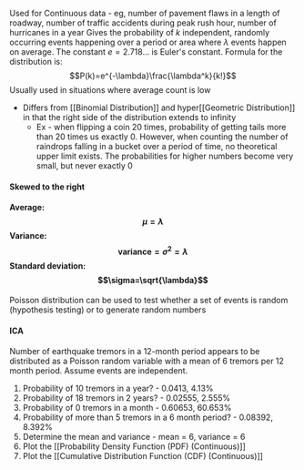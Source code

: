 Used for Continuous data - eg, number of pavement flaws in a length of roadway, number of traffic accidents during peak rush hour, number of hurricanes in a year
Gives the probability of $k$ independent, randomly occurring events happening over a period or area where $\lambda$ events happen on average. The constant $e=2.718...$ is Euler's constant. Formula for the distribution is: $$P(k)=e^{-\lambda}\frac{\lambda^k}{k!}$$ Usually used in situations where average count is low
- Differs from [[Binomial Distribution]] and hyper[[Geometric Distribution]] in that the right side of the distribution extends to infinity
	- Ex - when flipping a coin 20 times, probability of getting tails more than 20 times us exactly 0. However, when counting the number of raindrops falling in a bucket over a period of time, no theoretical upper limit exists. The probabilities for higher numbers become very small, but never exactly 0

#### Skewed to the right

#### Average: $$\mu = \lambda$$ Variance: $$\text{variance}=\sigma^2=\lambda$$ Standard deviation: $$\sigma=\sqrt{\lambda}$$ 
Poisson distribution can be used to test whether a set of events is random (hypothesis testing) or to generate random numbers


#### ICA
Number of earthquake tremors in a 12-month period appears to be distributed as a Poisson random variable with a mean of 6 tremors per 12 month period. Assume events are independent.
1. Probability of 10 tremors in a year? - 0.0413, 4.13%
2. Probability of 18 tremors in 2 years? - 0.02555, 2.555%
3. Probability of 0 tremors in a month - 0.60653, 60.653%
4. Probability of more than 5 tremors in a 6 month period? - 0.08392, 8.392%
5. Determine the mean and variance - mean = 6, variance = 6
6. Plot the [[Probability Density Function (PDF) (Continuous)]]
7. Plot the [[Cumulative Distribution Function (CDF) (Continuous)]]

